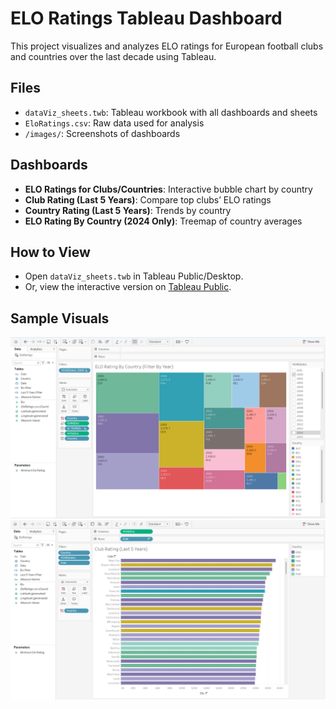 # ELO Ratings Tableau Dashboard

This project visualizes and analyzes ELO ratings for European football clubs and countries over the last decade using Tableau.

## Files
- `dataViz_sheets.twb`: Tableau workbook with all dashboards and sheets
- `EloRatings.csv`: Raw data used for analysis
- `/images/`: Screenshots of dashboards

## Dashboards
- **ELO Ratings for Clubs/Countries**: Interactive bubble chart by country
- **Club Rating (Last 5 Years)**: Compare top clubs’ ELO ratings
- **Country Rating (Last 5 Years)**: Trends by country
- **ELO Rating By Country (2024 Only)**: Treemap of country averages

## How to View
- Open `dataViz_sheets.twb` in Tableau Public/Desktop.
- Or, view the interactive version on [Tableau Public](https://public.tableau.com/app/profile/robert.gorman4725/viz/dataViz_sheets/ELORatingByCountryFilterByYear?publish=yes).

## Sample Visuals

![Dashboard Overview](images/Dashboard-2.png)
![Club Rating (Last 5 Years)](images/ClubRatingLast5Years.png)
